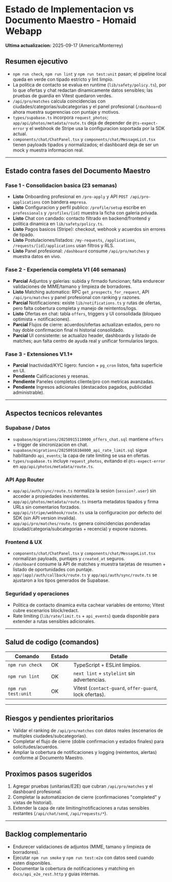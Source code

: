﻿# Estado de Implementacion vs Documento Maestro - Homaid Webapp
<!-- Renombrado desde *_Handee_* a *_Handi_* -->

**Ultima actualizacion:** 2025-09-17 (America/Monterrey)

## Resumen ejecutivo
- `npm run check`, `npm run lint` y `npm run test:unit` pasan; el pipeline local queda en verde con tipado estricto y lint limpio.
- La politica de contacto se evalua en runtime (`lib/safety/policy.ts`), por lo que ofertas y chat redactan dinamicamente datos sensibles; las pruebas de guardia en Vitest quedaron verdes.
- `/api/pro/matches` calcula coincidencias con ciudades/categorias/subcategorias y el panel profesional (`/dashboard`) ahora muestra sugerencias con puntaje y motivos.
- `types/supabase.ts` incorpora `request_photos`; `app/api/photos/metadata/route.ts` deja de depender de `@ts-expect-error` y el webhook de Stripe usa la configuracion soportada por la SDK actual.
- `components/chat/ChatPanel.tsx` y `components/chat/MessageList.tsx` tienen payloads tipados y normalizados; el dashboard deja de ser un mock y muestra informacion real.

---

## Estado contra fases del Documento Maestro

### Fase 1 - Consolidacion basica (23 semanas)
- **Listo** Onboarding profesional en `/pro-apply` y API `POST /api/pro-applications` con bandera `empresa`.
- **Listo** Configuracion y perfil publico: `/profile/setup` escribe en `professionals` y `/profiles/[id]` muestra la ficha con galeria privada.
- **Listo** Chat con candado: contacto filtrado en backend/frontend y politica dinamica en `lib/safety/policy.ts`.
- **Listo** Pagos basicos (Stripe): checkout, webhook y acuerdos sin errores de tipado.
- **Listo** Postulaciones/listados: `/my-requests`, `/applications`, `/requests/[id]/applications` usan filtros y RLS.
- **Listo** Panel profesional: `/dashboard` consume `/api/pro/matches` y muestra datos en vivo.

### Fase 2 - Experiencia completa V1 (46 semanas)
- **Parcial** Adjuntos y galerias: subida y firmado funcionan; falta endurecer validaciones de MIME/tamano y limpieza de borradores.
- **Listo** Matching automatico: RPC `get_prospects_for_request`, API `/api/pro/matches` y panel profesional con ranking y razones.
- **Parcial** Notificaciones: existe `lib/notifications.ts` y rutas de ofertas, pero falta cobertura completa y manejo de reintentos/logs.
- **Listo** Ofertas en chat: tabla `offers`, triggers y UI consolidada (bloqueo optimista + notificaciones).
- **Parcial** Flujos de cierre: acuerdos/ofertas actualizan estados, pero no hay doble confirmacion final ni historial consolidado.
- **Parcial** UI consistente: se actualizo header, dashboards y listado de matches; aun falta centro de ayuda real y unificar formularios largos.

### Fase 3 - Extensiones V1.1+
- **Parcial** Inactividad/KYC ligero: funcion + `pg_cron` listos, falta superficie en UI.
- **Pendiente** Calificaciones y resenas.
- **Pendiente** Paneles completos cliente/pro con metricas avanzadas.
- **Pendiente** Ingresos adicionales (destacados pagados, publicidad administrable).

---

## Aspectos tecnicos relevantes

### Supabase / Datos
- `supabase/migrations/20250915110000_offers_chat.sql` mantiene `offers` + trigger de sincronizacion en chat.
- `supabase/migrations/20250916104000_api_rate_limit.sql` sigue habilitando `api_events`; la capa de rate limiting se usa en ofertas.
- `types/supabase.ts` incluye `request_photos`, evitando el `@ts-expect-error` en `app/api/photos/metadata/route.ts`.

### API App Router
- `app/api/auth/sync/route.ts` normaliza la sesion (`session?.user`) sin acceder a propiedades inexistentes.
- `app/api/photos/metadata/route.ts` inserta metadatos tipados y firma URLs sin comentarios forzados.
- `app/api/stripe/webhook/route.ts` usa la configuracion por defecto del SDK (sin API version invalida).
- `app/api/pro/matches/route.ts` genera coincidencias ponderadas (ciudad/categoria/subcategorias + recencia) y expone razones.

### Frontend & UX
- `components/chat/ChatPanel.tsx` y `components/chat/MessageList.tsx` normalizan payloads, puntajes y `created_at` seguros.
- `/dashboard` consume la API de matches y muestra tarjetas de resumen + listado de oportunidades con puntaje.
- `app/(app)/auth/callback/route.ts` y `app/api/auth/sync/route.ts` se ajustaron a los tipos generados de Supabase.

### Seguridad y operaciones
- Politica de contacto dinamica evita cachear variables de entorno; Vitest cubre escenarios block/redact.
- Rate limiting (`lib/rate/limit.ts` + `api_events`) queda disponible para extender a rutas sensibles adicionales.

---

## Salud de codigo (comandos)

| Comando            | Estado | Detalle                                               |
| ------------------ | ------ | ----------------------------------------------------- |
| `npm run check`    | OK     | TypeScript + ESLint limpios.                          |
| `npm run lint`     | OK     | `next lint` + `stylelint` sin advertencias.           |
| `npm run test:unit`| OK     | Vitest (`contact-guard`, `offer-guard`, lock ofertas).|

---

## Riesgos y pendientes prioritarios
- Validar el ranking de `/api/pro/matches` con datos reales (escenarios de multiples ciudades/subcategorias).
- Completar el flujo de cierre (doble confirmacion y estados finales) para solicitudes/acuerdos.
- Ampliar la cobertura de notificaciones y logging (reintentos, alertas) conforme al Documento Maestro.

## Proximos pasos sugeridos
1. Agregar pruebas (unitarias/E2E) que cubran `/api/pro/matches` y el dashboard profesional.
2. Completar la automatizacion de cierre (confirmaciones "completed" y vistas de historial).
3. Extender la capa de rate limiting/notificaciones a rutas sensibles restantes (`/api/chat/send`, `/api/requests/*`).

---

## Backlog complementario
- Endurecer validaciones de adjuntos (MIME, tamano y limpieza de borradores).
- Ejecutar `npm run smoke` y `npm run test:e2e` con datos seed cuando esten disponibles.
- Documentar la cobertura de notificaciones y matching en `docs/api_e2e_rest.http` y guias internas.
